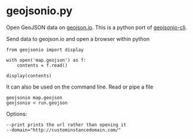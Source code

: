 geojsonio.py
============

Open GeoJSON data on [geojson.io](http://geojson.io).
This is a python port of [geojsonio-cli](https://github.com/mapbox/geojsonio-cli).

Send data to geojson.io and open a browser within python

    from geojsonio import display
  
    with open('map.geojson') as f:
        contents = f.read()
        
    display(contents)
    

It can also be used on the command line. Read or pipe a file

    geojsonio map.geojson
    geojsonio < run.geojson

Options:

    --print prints the url rather than opening it
    --domain="http://custominstancedomain.com/"
